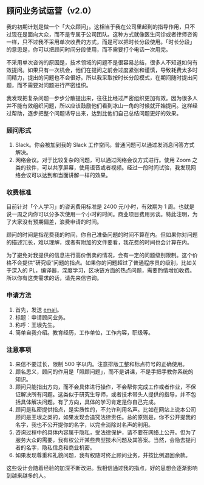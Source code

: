 <div class="inner">
<h2>顾问业务试运营（v2.0）</h2>
<p>我的初期计划是做一个「大众顾问」。这相当于我在公司里起到的指导作用，只不过现在是面向大众，而不是专属于公司团队。这种方式就像医生问诊或者律师咨询一样，只不过我不采用单次收费的方式，而是可以把时长分段使用。「时长分段」的意思是，你可以把顾问时间分段使用，而不需要打个电话一次用完。</p>
<p>不采用单次咨询的原因是，技术领域的问题不是很容易总结，很多人不知道如何有效提问。如果只有一次机会，他们在提问之前会过度紧张和谨慎，导致耗费太多时间精力，提出的问题也不会很好。所以我采取按时长分段模式，在期间随时提出问题，而不需要对问题进行严密组织。</p>
<p>我发现把复杂问题一步步分散提出来，往往比经过严密组织更加有效。因为很多人并不能有效组织问题，所以应该鼓励他们看到冰山一角的时候就开始提问。这样经过帮助，逐步把整个问题诱导出来，达到比他们自己总结问题更好的效果。</p>
<h3 id="顾问形式">顾问形式</h3>
<ol>
<li>Slack。你会被加到我的 Slack 工作空间。普通问题可以通过发消息问答方式解决。</li>
<li>网络会议。对于比较复杂的问题，可以通过网络会议方式进行。使用 Zoom 之类的软件，可以共享屏幕，使用语音或者视频。经过一段时间试验，我发现网络会议可以达到和当面讲解一样的效果。</li>
</ol>
<h3 id="收费标准">收费标准</h3>
<p>目前针对「个人学习」的咨询费用标准是 2400 元/小时，有效期为 1 周。也就是说一周之内你可以分多次使用一个小时的时间。商业项目费用另谈。特此注明，为了大家没有预期偏差，浪费申请的时间。</p>
<p>顾问的时间是指花费我的时间，你自己准备问题的时间不算在内。但如果你对问题的描述冗长，难以理解，或者有附加的文件要看，我花费的时间也会计算在内。</p>
<p>为了避免对我提供的信息进行高价倒卖的情况，会有一定的问题级别限制。这个价格不会提供“研究级”问题的指点。如果你的问题超过了普通程序员的级别，比如关于深入的 PL，编译器，深度学习，区块链方面的热点问题，需要酌情增加收费。所以你有这类需求的话，请先来信咨询。</p>
<h3 id="申请方法">申请方法</h3>
<ol>
<li>首先，发送 <a href="mailto:yinwang.advising@gmail.com?subject=申请顾问业务&amp;body=王垠先生：%0A1. 简单自我介绍。教育经历，工作单位，工作内容，职级等。">email</a>。</li>
<li>标题：申请顾问业务。</li>
<li>称呼：王垠先生。</li>
<li>简单自我介绍。教育经历，工作单位，工作内容，职级等。</li>
</ol>
<h3 id="注意事项">注意事项</h3>
<ol>
<li>来信不要过长，限制 500 字以内。注意排版工整和标点符号的正确使用。</li>
<li>顾名思义，顾问的作用是「照顾问题」，而不是讲课，不是手把手教你系统的知识。</li>
<li>顾问只能指出方向，而不会具体进行操作，不会帮你完成工作或者作业，不保证解决所有问题。这类似于研究生导师，或者技术带头人提供的指导，并不包括具体解决问题。有了方向，具体的学习肯定是你自己完成。</li>
<li>顾问是私密提供指点，是实质性的，不允许利用名声。比如在网站上说本公司顾问是王垠之类的，如果发现会追究法律责任。总的原则是，你不公开提我的名字，我也不公开提你的名字，以完全消除对名声的利用。</li>
<li>咨询过程中的具体内容属于隐私，受法律保护，请不要在网络上公开。但为了服务大众的需要，我有权公开某些典型技术问题及其答案。当然，会隐去提问者的名字，隐私信息和商业机密。</li>
<li>如果发现尊重和礼貌问题，我有权随时终止顾问业务，并按比例退回余款。</li>
</ol>
<p>这些设计会随着经验的加深不断改进。我相信通过我的指点，好的思想会逐渐影响到越来越多的人。</p>
</div>
<!--
<div class="ad-banner" style="margin-top: 5px">
<script async src="//pagead2.googlesyndication.com/pagead/js/adsbygoogle.js"></script>
<ins class="adsbygoogle"
                    style="display:inline-block;width:100%;height:90px"
                    data-ad-client="ca-pub-1331524016319584"
                    data-ad-slot="6657867155"></ins>
<script>(adsbygoogle = window.adsbygoogle || []).push({});</script>
</div>
<script data-ad-client="ca-pub-1331524016319584" async
            src="https://pagead2.googlesyndication.com/pagead/js/adsbygoogle.js">
</script>
        -->
    